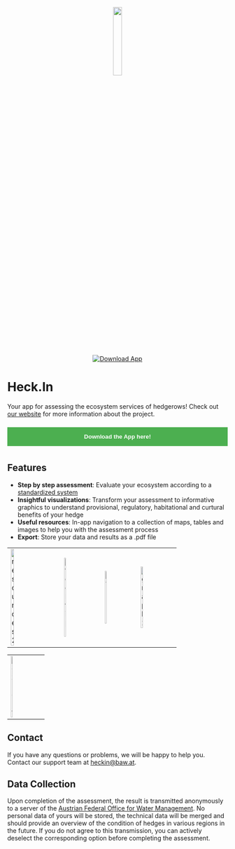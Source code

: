 <p align="center">
  <img src="https://github.com/Mnikley/Heck.In/blob/master/data/hedge.png" style="width:20%; height: 20%;">
</p>

<p align="center">
  <a href="https://github.com/BAW-IKT/Heck.In/releases/download/1.9.8/heck_in-V1.9.8.apk" target="_blank" id="download"><img src="https://img.shields.io/badge/Download-App-blue?style=for-the-badge&logo=android" alt="Download App"></a>
</p>

# Heck.In
Your app for assessing the ecosystem services of hedgerows! Check out <a href="https://www.baw.at/wasser-boden/projekte/heck-in.html">our website</a> for more information about the project. 

<a href="https://github.com/BAW-IKT/Heck.In/releases/download/1.9.8/heck_in-V1.9.8.apk" target="_blank"><button style="background-color: #4CAF50; color: white; padding: 14px 20px; margin: 8px 0; border: none; cursor: pointer; width: 100%;"><b>Download the App here!</b></button></a>

## Features
- **Step by step assessment**: Evaluate your ecosystem according to a <a href="https://zenodo.org/records/8058427">standardized system</a>
- **Insightful visualizations**: Transform your assessment to informative graphics to understand provisional, regulatory, habitational and curtural benefits of your hedge
- **Useful resources**: In-app navigation to a collection of maps, tables and images to help you with the assessment process
- **Export**: Store your data and results as a .pdf file
<table>
    <tr>
        <td><img src="https://github.com/Mnikley/Heck.In/assets/75040444/c51ef675-cc1c-415c-a984-b6d7b3b945f7" alt="resources2" height="25%vw"></td>
        <td><img src="https://github.com/Mnikley/Heck.In/assets/75040444/1fbf0499-653c-4a12-8b39-93e76d1aa719" alt="tooltip2" height="25%vw"></td>
        <td><img src="https://github.com/Mnikley/Heck.In/assets/75040444/14f0e506-37ee-4a8c-a0fa-966c0a38623b" alt="form2" height="25%vw"></td>
        <td><img src="https://github.com/Mnikley/Heck.In/assets/75040444/ef4630f6-22f0-4968-b0e2-ab36385e1f82" alt="graph2" height="25%vw"></td>
    </tr>
</table>
<table>
  <tr>
    <td><img src="https://github.com/Mnikley/Heck.In/assets/75040444/f1b904ee-6157-48c7-961d-f70ee4ff2069" alt="export" height="25%vw"></td>
  </tr>
</table>

## Contact
If you have any questions or problems, we will be happy to help you. Contact our support team at <a href="mailto:heckin@baw.at">heckin@baw.at</a>.

## Data Collection
Upon completion of the assessment, the result is transmitted anonymously to a server of the <a href="https://www.baw.at">Austrian Federal Office for Water Management</a>. No personal data of yours will be stored, the technical data will be merged and should provide an overview of the condition of hedges in various regions in the future. If you do not agree to this transmission, you can actively deselect the corresponding option before completing the assessment.
